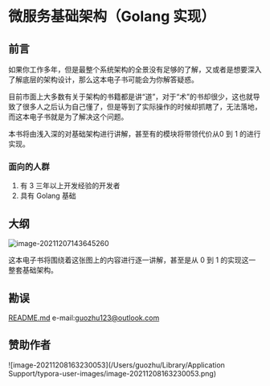 # 微服务基础架构（Golang 实现）

## 前言

如果你工作多年，但是最整个系统架构的全景没有足够的了解，又或者是想要深入了解底层的架构设计，那么这本电子书可能会为你解答疑惑。

目前市面上大多数有关于架构的书籍都是讲“道”，对于“术”的书却很少，这也就导致了很多人之后认为自己懂了，但是等到了实际操作的时候却抓瞎了，无法落地，而这本电子书就是为了解决这个问题。

本书将由浅入深的对基础架构进行讲解，甚至有的模块将带领代价从0 到 1 的进行实现。

### 面向的人群

1. 有 3 三年以上开发经验的开发者
2. 具有 Golang 基础

## 大纲

![image-20211207143645260](/Users/guozhu/Documents/micro-service/_media/base-architecture-sketch.png)

这本电子书将围绕着这张图上的内容进行逐一讲解，甚至是从 0 到 1 的实现这一整套基础架构。

##  勘误

 [README.md](README.md) e-mail:guozhu123@outlook.com

## 赞助作者

![image-20211208163230053](/Users/guozhu/Library/Application Support/typora-user-images/image-20211208163230053.png)
